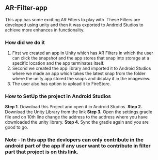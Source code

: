 ## AR-Filter-app
This app has some exciting AR Filters to play with. These Filters are developed using unity and then it was exported to Android Studios to achieve more enhances in functionality.

### How did we do it 
1. First we created an app in Unity which has AR Filters in which the user can click the snapshot and the app stores that snap into storage at a specific location and the app terminates itself.
2. Second we created the app library and imported it to Android Studios where we made an app which takes the latest snap from the folder where the unity app stored the snaps and display it in the imageview.
3. The user also has option to upload it to FireStore.

### How to SetUp the project in Android Studios
**Step 1.** Download this Project and open it in Android Studios.
**Step 2.** Download the Unity Library from the link 
**Step 3.** Open the settings.gradle file and on 10th line change the address to the address where you have downloaded the unity library.
**Step 4.** Sync the gradle again and you are good to go.

### Note - In this app the devlopers can only contribute in the android part of the app if any user want to contribute in filter part that project is on this link.




